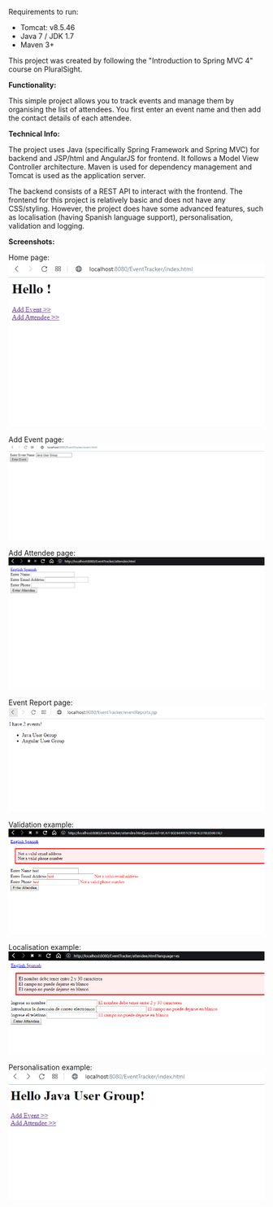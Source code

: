 Requirements to run:
- Tomcat: v8.5.46
- Java 7 / JDK 1.7
- Maven 3+

This project was created by following the "Introduction to Spring MVC 4" course on PluralSight.

**Functionality:**

This simple project allows you to track events and manage them by organising the list of attendees. You first enter an event name
and then add the contact details of each attendee.

**Technical Info:**

The project uses Java (specifically Spring Framework and Spring MVC) for backend and JSP/html and AngularJS for frontend. It follows a Model View Controller architecture. Maven is used for dependency management and Tomcat is used as the application server.

The backend consists of a REST API to interact with the frontend. The frontend for this project is relatively basic and does not have any CSS/styling. However, the project does have some advanced features, such as localisation (having Spanish language support), personalisation, validation and logging.

**Screenshots:**

Home page:
![HomePageScreenshot](HomePageScreenshot.PNG)

Add Event page:
![AddEventScreenshot](AddEventScreenshot.PNG)

Add Attendee page:
![AddAttendeeScreenshot](AddAttendeeScreenshot.PNG)

Event Report page:
![EventReportScreenshot](EventReportScreenshot.PNG)

Validation example:
![ValidationScreenshot](ValidationScreenshot.PNG)

Localisation example:
![LocalisationScreenshot](LocalisationScreenshot.PNG)

Personalisation example:
![PersonalisationScreenshot](PersonalisationScreenshot.PNG)

